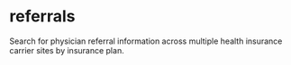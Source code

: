 # referrals
Search for physician referral information across multiple health insurance carrier sites by insurance plan.


